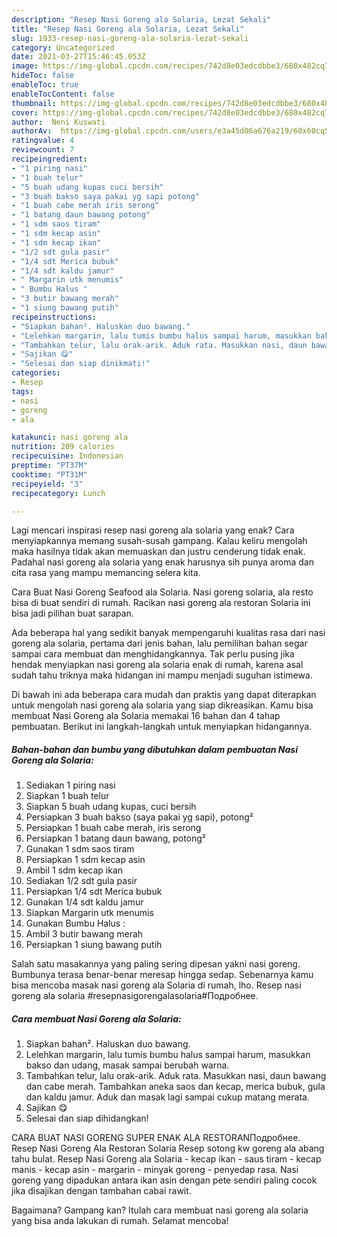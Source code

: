 ```yaml
---
description: "Resep Nasi Goreng ala Solaria, Lezat Sekali"
title: "Resep Nasi Goreng ala Solaria, Lezat Sekali"
slug: 1933-resep-nasi-goreng-ala-solaria-lezat-sekali
category: Uncategorized
date: 2021-03-27T15:46:45.053Z
image: https://img-global.cpcdn.com/recipes/742d8e03edcdbbe3/680x482cq70/nasi-goreng-ala-solaria-foto-resep-utama.jpg
hideToc: false
enableToc: true
enableTocContent: false
thumbnail: https://img-global.cpcdn.com/recipes/742d8e03edcdbbe3/680x482cq70/nasi-goreng-ala-solaria-foto-resep-utama.jpg
cover: https://img-global.cpcdn.com/recipes/742d8e03edcdbbe3/680x482cq70/nasi-goreng-ala-solaria-foto-resep-utama.jpg
author:  Neni Kuswati
authorAv:  https://img-global.cpcdn.com/users/e3a45d06a676a219/60x60cq50/avatar.jpg
ratingvalue: 4
reviewcount: 7
recipeingredient:
- "1 piring nasi"
- "1 buah telur"
- "5 buah udang kupas cuci bersih"
- "3 buah bakso saya pakai yg sapi potong"
- "1 buah cabe merah iris serong"
- "1 batang daun bawang potong"
- "1 sdm saos tiram"
- "1 sdm kecap asin"
- "1 sdm kecap ikan"
- "1/2 sdt gula pasir"
- "1/4 sdt Merica bubuk"
- "1/4 sdt kaldu jamur"
- " Margarin utk menumis"
- " Bumbu Halus "
- "3 butir bawang merah"
- "1 siung bawang putih"
recipeinstructions:
- "Siapkan bahan². Haluskan duo bawang."
- "Lelehkan margarin, lalu tumis bumbu halus sampai harum, masukkan bakso dan udang, masak sampai berubah warna."
- "Tambahkan telur, lalu orak-arik. Aduk rata. Masukkan nasi, daun bawang dan cabe merah. Tambahkan aneka saos dan kecap, merica bubuk, gula dan kaldu jamur. Aduk dan masak lagi sampai cukup matang merata."
- "Sajikan 😋"
- "Selesai dan siap dinikmati!"
categories:
- Resep
tags:
- nasi
- goreng
- ala

katakunci: nasi goreng ala 
nutrition: 209 calories
recipecuisine: Indonesian
preptime: "PT37M"
cooktime: "PT31M"
recipeyield: "3"
recipecategory: Lunch

---
```



Lagi mencari inspirasi resep nasi goreng ala solaria yang enak? Cara menyiapkannya memang susah-susah gampang. Kalau keliru mengolah maka hasilnya tidak akan memuaskan dan justru cenderung tidak enak. Padahal nasi goreng ala solaria yang enak harusnya sih punya aroma dan cita rasa yang mampu memancing selera kita.


Cara Buat Nasi Goreng Seafood ala Solaria. Nasi goreng solaria, ala resto bisa di buat sendiri di rumah. Racikan nasi goreng ala restoran Solaria ini bisa jadi pilihan buat sarapan.

Ada beberapa hal yang sedikit banyak mempengaruhi kualitas rasa dari nasi goreng ala solaria, pertama dari jenis bahan, lalu pemilihan bahan segar sampai cara membuat dan menghidangkannya. Tak perlu pusing jika hendak menyiapkan nasi goreng ala solaria enak di rumah, karena asal sudah tahu triknya maka hidangan ini mampu menjadi suguhan istimewa.


Di bawah ini ada beberapa cara mudah dan praktis yang dapat diterapkan untuk mengolah nasi goreng ala solaria yang siap dikreasikan. Kamu bisa membuat Nasi Goreng ala Solaria memakai 16 bahan dan 4 tahap pembuatan. Berikut ini langkah-langkah untuk menyiapkan hidangannya.

<!--inarticleads1-->

##### Bahan-bahan dan bumbu yang dibutuhkan dalam pembuatan Nasi Goreng ala Solaria:

1. Sediakan 1 piring nasi
1. Siapkan 1 buah telur
1. Siapkan 5 buah udang kupas, cuci bersih
1. Persiapkan 3 buah bakso (saya pakai yg sapi), potong²
1. Persiapkan 1 buah cabe merah, iris serong
1. Persiapkan 1 batang daun bawang, potong²
1. Gunakan 1 sdm saos tiram
1. Persiapkan 1 sdm kecap asin
1. Ambil 1 sdm kecap ikan
1. Sediakan 1/2 sdt gula pasir
1. Persiapkan 1/4 sdt Merica bubuk
1. Gunakan 1/4 sdt kaldu jamur
1. Siapkan  Margarin utk menumis
1. Gunakan  Bumbu Halus :
1. Ambil 3 butir bawang merah
1. Persiapkan 1 siung bawang putih


Salah satu masakannya yang paling sering dipesan yakni nasi goreng. Bumbunya terasa benar-benar meresap hingga sedap. Sebenarnya kamu bisa mencoba masak nasi goreng ala Solaria di rumah, lho. Resep nasi goreng ala solaria #resepnasigorengalasolaria#Подробнее. 

<!--inarticleads2-->

##### Cara membuat Nasi Goreng ala Solaria:

1. Siapkan bahan². Haluskan duo bawang.
1. Lelehkan margarin, lalu tumis bumbu halus sampai harum, masukkan bakso dan udang, masak sampai berubah warna.
1. Tambahkan telur, lalu orak-arik. Aduk rata. Masukkan nasi, daun bawang dan cabe merah. Tambahkan aneka saos dan kecap, merica bubuk, gula dan kaldu jamur. Aduk dan masak lagi sampai cukup matang merata.
1. Sajikan 😋
1. Selesai dan siap dihidangkan!

CARA BUAT NASI GORENG SUPER ENAK ALA RESTORANПодробнее. Resep Nasi Goreng Ala Restoran Solaria Resep sotong kw goreng ala abang tahu bulat. Resep Nasi Goreng ala Solaria - kecap ikan - saus tiram - kecap manis - kecap asin - margarin - minyak goreng - penyedap rasa. Nasi goreng yang dipadukan antara ikan asin dengan pete sendiri paling cocok jika disajikan dengan tambahan cabai rawit. 

Bagaimana? Gampang kan? Itulah cara membuat nasi goreng ala solaria yang bisa anda lakukan di rumah. Selamat mencoba!
